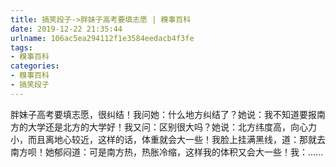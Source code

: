 ```yaml
---
title: 搞笑段子->胖妹子高考要填志愿 | 糗事百科
date: 2019-12-22 21:35:44
urlname: 106ac5ea294112f1e3584eedacb4f3fe
tags: 
- 糗事百科
categories:
- 糗事百科
- 搞笑段子
---
```

胖妹子高考要填志愿，很纠结！我问她：什么地方纠结了？她说：我不知道要报南方的大学还是北方的大学好！我又问：区别很大吗？她说：北方纬度高，向心力小，而且离地心较近，这样的话，体重就会大一些！我脸上挂满黑线，道：那就去南方呗！她郁闷道：可是南方热，热胀冷缩，这样我的体积又会大一些！我：......


